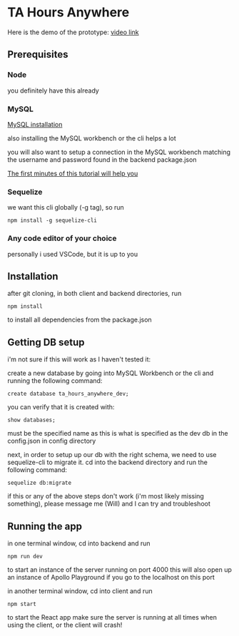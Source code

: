 # TA Hours Anywhere

Here is the demo of the prototype: [video link](https://vimeo.com/496558423)

## Prerequisites

### Node 
 
you definitely have this already

### MySQL

[MySQL installation](https://dev.mysql.com/downloads/mysql/) 

also installing the MySQL workbench or the cli helps a lot

you will also want to setup a connection in the MySQL workbench matching the username and password found in the backend package.json

[The first minutes of this tutorial will help you](https://www.youtube.com/watch?v=7S_tz1z_5bA&t=1075s)

### Sequelize 

we want this cli globally (-g tag), so run 

```
npm install -g sequelize-cli
```

### Any code editor of your choice

personally i used VSCode, but it is up to you
## Installation


after git cloning, in both client and backend directories, run
```
npm install
```
to install all dependencies from the package.json

## Getting DB setup 

i'm not sure if this will work as I haven't tested it:

create a new database by going into MySQL Workbench or the cli and running the following command:

```
create database ta_hours_anywhere_dev;
```

you can verify that it is created with: 

```
show databases;
```

must be the specified name as this is what is specified as the dev db in the config.json in config directory 

next, in order to setup up our db with the right schema, we need to use sequelize-cli to migrate it.
cd into the backend directory and run the following command:

```
sequelize db:migrate
```

if this or any of the above steps don't work (i'm most likely missing something), please message me (Will) and I can try and troubleshoot

## Running the app

in one terminal window, cd into backend and run 
```
npm run dev
```
to start an instance of the server running on port 4000
this will also open up an instance of Apollo Playground if you go to the localhost on this port

in another terminal window, cd into client and run 

```
npm start
```
to start the React app
make sure the server is running at all times when using the client, or the client will crash!


